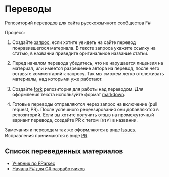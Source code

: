 # Переводы
Репозиторий переводов для сайта русскоязычного сообщества F#

Процесс:
1. Создайте [запрос](https://github.com/fsharplang-ru/requests-to-translates/issues/new),
если хотите увидеть на сайте перевод понравившегося материала. В тексте запроса
укажите ссылку на статью, в названии приведите оригинальное название статьи.

2. Перед началом перевода убедитесь, что не нарушается лицензия на материал,
или имеется разрешение автора на перевод, после чего оставьте комментарий к запросу.
Так мы сможем легко отслеживать материалы, над которыми уже работают.

3. Создайте [fork](https://github.com/fsharplang-ru/requests-to-translates#fork-destination-box) репозитория для работы над переводом.
Для оформления текста используйте формат [markdown](https://help.github.com/categories/writing-on-github/).

3. Готовые переводы отправляются через запрос на включение (pull request, PR).
После успешного рецензирования они добавляются в репозиторий.
Если вы хотите получить отзыв на промежуточный вариант перевода, создайте PR с тегом `[WIP]` в названии.

Замечания к переводам так же оформляются в виде [Issues](https://github.com/fsharplang-ru/requests-to-translates/issues).
Исправления принимаются в виде [PR](https://github.com/fsharplang-ru/requests-to-translates/pulls).

## Список переведенных материалов

- [Учебник по FParsec](FParsec/README.md)
- [Начала F# для C# разработчиков](Get%20Started%20with%20F%23%20as%20a%20C%23%20developer/Get%20Started%20with%20F%23%20as%20a%20C%23%20developer.md)
